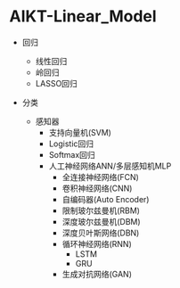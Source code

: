 # AIKT-Linear_Model

- 回归

  - 线性回归
  - 岭回归
  - LASSO回归

  

- 分类

  - 感知器
    - 支持向量机(SVM)
    - Logistic回归
    - Softmax回归
    - 人工神经网络ANN/多层感知机MLP
      - 全连接神经网络(FCN)
      - 卷积神经网络(CNN)
      - 自编码器(Auto Encoder)
      - 限制玻尔兹曼机(RBM)
      - 深度玻尔兹曼机(DBM)
      - 深度贝叶斯网络(DBN)
      - 循环神经网络(RNN)
        - LSTM
        - GRU
      - 生成对抗网络(GAN)

